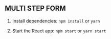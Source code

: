 ## MULTI STEP FORM

1. Install dependencies: `npm install` or `yarn`

2. Start the React app: `npm start` or `yarn start`
